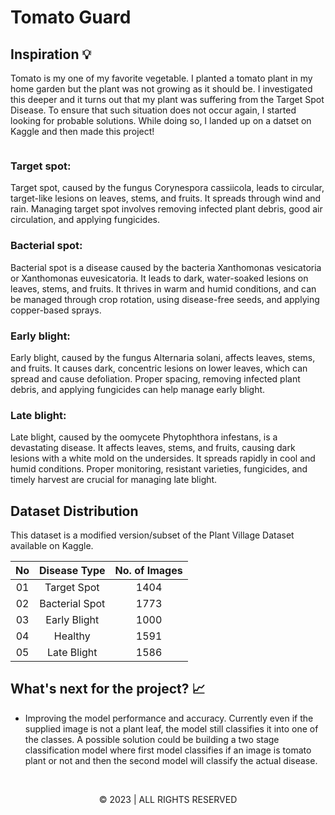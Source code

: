 # Tomato Guard

## Inspiration 💡

Tomato is my one of my favorite vegetable. I planted a tomato plant in my home garden but the plant was not growing as it should be. I investigated this deeper and it turns out that my plant was suffering from the Target Spot Disease. To ensure that such situation does not occur again, I started looking for probable solutions. While doing so, I landed up on a datset on Kaggle and then made this project!


<img src=" ">

### Target spot: 
Target spot, caused by the fungus Corynespora cassiicola, leads to circular, target-like lesions on leaves, stems, and fruits. It spreads through wind and rain. Managing target spot involves removing infected plant debris, good air circulation, and applying fungicides.

### Bacterial spot:
Bacterial spot is a disease caused by the bacteria Xanthomonas vesicatoria or Xanthomonas euvesicatoria. It leads to dark, water-soaked lesions on leaves, stems, and fruits. It thrives in warm and humid conditions, and can be managed through crop rotation, using disease-free seeds, and applying copper-based sprays.

### Early blight: 
Early blight, caused by the fungus Alternaria solani, affects leaves, stems, and fruits. It causes dark, concentric lesions on lower leaves, which can spread and cause defoliation. Proper spacing, removing infected plant debris, and applying fungicides can help manage early blight.

### Late blight: 
Late blight, caused by the oomycete Phytophthora infestans, is a devastating disease. It affects leaves, stems, and fruits, causing dark lesions with a white mold on the undersides. It spreads rapidly in cool and humid conditions. Proper monitoring, resistant varieties, fungicides, and timely harvest are crucial for managing late blight.

## Dataset Distribution

This dataset is a modified version/subset of the Plant Village Dataset available on Kaggle.

| No |  Disease Type | No. of Images |
|:-:|:-:|:-:|
| 01 | Target Spot | 1404 |
| 02 | Bacterial Spot | 1773 |
| 03 | Early Blight | 1000 |
| 04 | Healthy | 1591 |
| 05 | Late Blight | 1586 |

## What's next for the project? 📈
- Improving the model performance and accuracy. Currently even if the supplied image is not a plant leaf, the model still classifies it into one of the classes. A possible solution could be building a two stage classification model where first model classifies if an image is tomato plant or not and then the second model will classify the actual disease.

<br>
<p align="center">
 © 2023 | ALL RIGHTS RESERVED
</p>